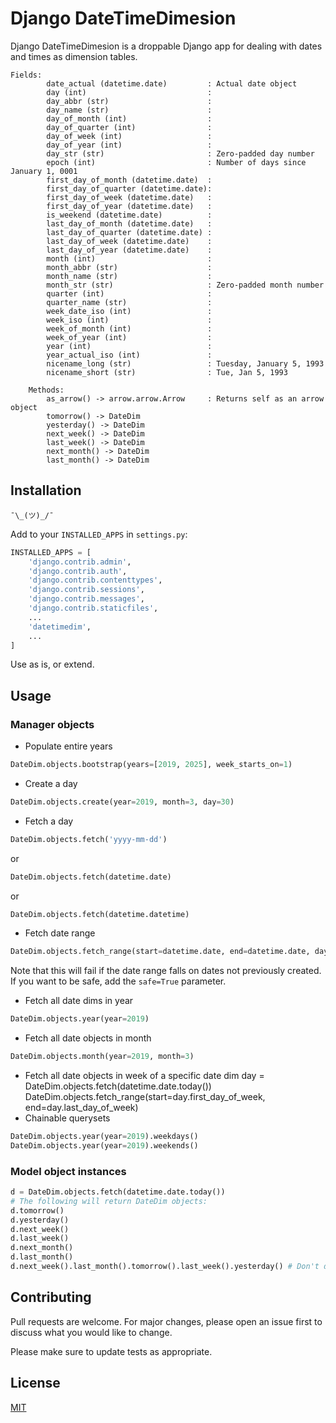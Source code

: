 # Django DateTimeDimesion

Django DateTimeDimesion is a droppable Django app for dealing with dates and times as dimension tables.

```pydocstring
Fields:
        date_actual (datetime.date)         : Actual date object
        day (int)                           :
        day_abbr (str)                      :
        day_name (str)                      :
        day_of_month (int)                  :
        day_of_quarter (int)                :
        day_of_week (int)                   :
        day_of_year (int)                   :
        day_str (str)                       : Zero-padded day number
        epoch (int)                         : Number of days since January 1, 0001
        first_day_of_month (datetime.date)  :
        first_day_of_quarter (datetime.date):
        first_day_of_week (datetime.date)   :
        first_day_of_year (datetime.date)   :
        is_weekend (datetime.date)          :
        last_day_of_month (datetime.date)   :
        last_day_of_quarter (datetime.date) :
        last_day_of_week (datetime.date)    :
        last_day_of_year (datetime.date)    :
        month (int)                         :
        month_abbr (str)                    :
        month_name (str)                    :
        month_str (str)                     : Zero-padded month number
        quarter (int)                       :
        quarter_name (str)                  :
        week_date_iso (int)                 :
        week_iso (int)                      :
        week_of_month (int)                 :
        week_of_year (int)                  :
        year (int)                          :
        year_actual_iso (int)               :
        nicename_long (str)                 : Tuesday, January 5, 1993
        nicename_short (str)                : Tue, Jan 5, 1993

    Methods:
        as_arrow() -> arrow.arrow.Arrow     : Returns self as an arrow object
        tomorrow() -> DateDim
        yesterday() -> DateDim
        next_week() -> DateDim
        last_week() -> DateDim
        next_month() -> DateDim
        last_month() -> DateDim
```

## Installation

`¯\_(ツ)_/¯`

Add to your `INSTALLED_APPS` in `settings.py`:
```python
INSTALLED_APPS = [
    'django.contrib.admin',
    'django.contrib.auth',
    'django.contrib.contenttypes',
    'django.contrib.sessions',
    'django.contrib.messages',
    'django.contrib.staticfiles',
    ...
    'datetimedim',
    ...
]

```
Use as is, or extend.

## Usage
### Manager objects
- Populate entire years
```python
DateDim.objects.bootstrap(years=[2019, 2025], week_starts_on=1)
```
- Create a day
```python
DateDim.objects.create(year=2019, month=3, day=30)
```
- Fetch a day
```python
DateDim.objects.fetch('yyyy-mm-dd')
```
or
```python
DateDim.objects.fetch(datetime.date)
```
or
```python
DateDim.objects.fetch(datetime.datetime)
```
- Fetch date range
```python
DateDim.objects.fetch_range(start=datetime.date, end=datetime.date, day_of_week_include=[int], day_of_week_exclude=[int])
```
Note that this will fail if the date range falls on dates not previously created. If you want to be safe, add the `safe=True` parameter.
- Fetch all date dims in year
```python
DateDim.objects.year(year=2019)
```
- Fetch all date objects in month
```python
DateDim.objects.month(year=2019, month=3)
```
- Fetch all date objects in week of a specific date dim
day = DateDim.objects.fetch(datetime.date.today())
DateDim.objects.fetch_range(start=day.first_day_of_week, end=day.last_day_of_week)
- Chainable querysets
```python
DateDim.objects.year(year=2019).weekdays()
DateDim.objects.year(year=2019).weekends()
```

### Model object instances
```python
d = DateDim.objects.fetch(datetime.date.today())
# The following will return DateDim objects:
d.tomorrow()
d.yesterday()
d.next_week()
d.last_week()
d.next_month()
d.last_month()
d.next_week().last_month().tomorrow().last_week().yesterday() # Don't do this

```

## Contributing
Pull requests are welcome. For major changes, please open an issue first to discuss what you would like to change.

Please make sure to update tests as appropriate.

## License
[MIT](https://choosealicense.com/licenses/mit/)
